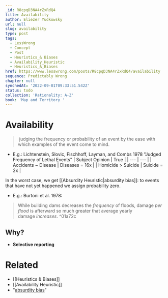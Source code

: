 ```yaml
---
_id: R8cpqD3NA4rZxRdQ4
title: Availability
author: Eliezer Yudkowsky
url: null
slug: availability
type: post
tags:
  - LessWrong
  - Concept
  - Post
  - Heuristics_& Biases
  - Availability_Heuristic
  - Heuristics_&_Biases
href: https://www.lesswrong.com/posts/R8cpqD3NA4rZxRdQ4/availability
sequence: Predictably Wrong
chapter: null
synchedAt: '2022-09-01T09:33:51.542Z'
status: todo
collection: 'Rationality: A-Z'
book: 'Map and Territory '
---
```


# Availability
>  judging the frequency or probability of an event by the ease with which examples of the event come to mind.

- E.g.: Lichtenstein, Slovic, Fischhoff, Layman, and Combs 1978 "Judged Frequency of Lethal Events"
| Subject Opinion | True |
| --- | --- |
| Accidents ~ Disease | Diseases = 16x |
| Homicide > Suicide | Suicide = 2x |

In the worst case, we get [[Absurdity Heuristic|absurdity bias]]: to events that have not yet happened we assign probability zero.

- E.g.: Burtoni et al. 1978:  
> While building dams decreases the _frequency_ of floods, damage _per flood_ is afterward so much greater that average yearly damage _increases_. 
^01a72c

## Why?
- **Selective reporting**

# Related

- [[Heuristics & Biases]]
- [[Availability Heuristic]]
- "[absurdity bias](http://lesswrong.com/lw/j4/absurdity_heuristic_absurdity_bias/)"